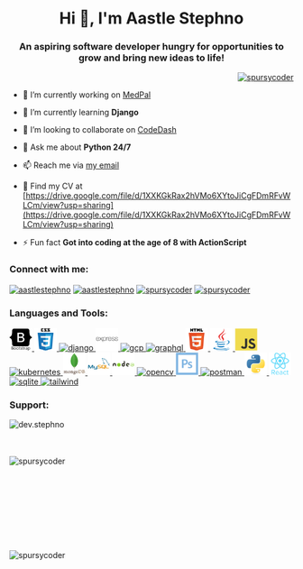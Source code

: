 <h1 align="center">Hi 👋, I'm Aastle Stephno</h1>
<h3 align="center">An aspiring software developer hungry for opportunities to grow and bring new ideas to life!</h3>

<p align="right"> <a href="https://github.com/ryo-ma/github-profile-trophy"><img src="https://github-profile-trophy.vercel.app/?username=spursycoder&title=JoinDate,Commit,PR,Repo&theme=onedark" alt="spursycoder" /></a> </p>

- 🔭 I’m currently working on [MedPal](https://github.com/spursycoder/Med-Pal)

- 🌱 I’m currently learning **Django**

- 👯 I’m looking to collaborate on [CodeDash](https://github.com/spursycoder/Code-Dash)

- 💬 Ask me about **Python 24/7**

- 📫 Reach me via [my email](mailto:stephno2003@gmail.com)

- 📄 Find my CV at [https://drive.google.com/file/d/1XXKGkRax2hVMo6XYtoJiCgFDmRFvWLCm/view?usp=sharing](https://drive.google.com/file/d/1XXKGkRax2hVMo6XYtoJiCgFDmRFvWLCm/view?usp=sharing)

- ⚡ Fun fact **Got into coding at the age of 8 with ActionScript**

<h3 align="left">Connect with me:</h3>
<p align="left">
<a href="https://linkedin.com/in/aastlestephno" target="blank"><img align="center" src="https://raw.githubusercontent.com/rahuldkjain/github-profile-readme-generator/master/src/images/icons/Social/linked-in-alt.svg" alt="aastlestephno" height="30" width="40" /></a>
<a href="https://www.codechef.com/users/aastlestephno" target="blank"><img align="center" src="https://cdn.jsdelivr.net/npm/simple-icons@3.1.0/icons/codechef.svg" alt="aastlestephno" height="30" width="40" /></a>
<a href="https://codeforces.com/profile/spursycoder" target="blank"><img align="center" src="https://raw.githubusercontent.com/rahuldkjain/github-profile-readme-generator/master/src/images/icons/Social/codeforces.svg" alt="spursycoder" height="30" width="40" /></a>
<a href="https://www.leetcode.com/spursycoder" target="blank"><img align="center" src="https://raw.githubusercontent.com/rahuldkjain/github-profile-readme-generator/master/src/images/icons/Social/leet-code.svg" alt="spursycoder" height="30" width="40" /></a>
</p>

<h3 align="left">Languages and Tools:</h3>
<p align="left"> <a href="https://getbootstrap.com" target="_blank" rel="noreferrer"> <img src="https://raw.githubusercontent.com/devicons/devicon/master/icons/bootstrap/bootstrap-plain-wordmark.svg" alt="bootstrap" width="40" height="40"/> </a> <a href="https://www.w3schools.com/css/" target="_blank" rel="noreferrer"> <img src="https://raw.githubusercontent.com/devicons/devicon/master/icons/css3/css3-original-wordmark.svg" alt="css3" width="40" height="40"/> </a> <a href="https://www.djangoproject.com/" target="_blank" rel="noreferrer"> <img src="https://cdn.worldvectorlogo.com/logos/django.svg" alt="django" width="40" height="40"/> </a> <a href="https://expressjs.com" target="_blank" rel="noreferrer"> <img src="https://raw.githubusercontent.com/devicons/devicon/master/icons/express/express-original-wordmark.svg" alt="express" width="40" height="40"/> </a> <a href="https://cloud.google.com" target="_blank" rel="noreferrer"> <img src="https://www.vectorlogo.zone/logos/google_cloud/google_cloud-icon.svg" alt="gcp" width="40" height="40"/> </a> <a href="https://graphql.org" target="_blank" rel="noreferrer"> <img src="https://www.vectorlogo.zone/logos/graphql/graphql-icon.svg" alt="graphql" width="40" height="40"/> </a> <a href="https://www.w3.org/html/" target="_blank" rel="noreferrer"> <img src="https://raw.githubusercontent.com/devicons/devicon/master/icons/html5/html5-original-wordmark.svg" alt="html5" width="40" height="40"/> </a> <a href="https://www.java.com" target="_blank" rel="noreferrer"> <img src="https://raw.githubusercontent.com/devicons/devicon/master/icons/java/java-original.svg" alt="java" width="40" height="40"/> </a> <a href="https://developer.mozilla.org/en-US/docs/Web/JavaScript" target="_blank" rel="noreferrer"> <img src="https://raw.githubusercontent.com/devicons/devicon/master/icons/javascript/javascript-original.svg" alt="javascript" width="40" height="40"/> </a> <a href="https://kubernetes.io" target="_blank" rel="noreferrer"> <img src="https://www.vectorlogo.zone/logos/kubernetes/kubernetes-icon.svg" alt="kubernetes" width="40" height="40"/> </a> <a href="https://www.mongodb.com/" target="_blank" rel="noreferrer"> <img src="https://raw.githubusercontent.com/devicons/devicon/master/icons/mongodb/mongodb-original-wordmark.svg" alt="mongodb" width="40" height="40"/> </a> <a href="https://www.mysql.com/" target="_blank" rel="noreferrer"> <img src="https://raw.githubusercontent.com/devicons/devicon/master/icons/mysql/mysql-original-wordmark.svg" alt="mysql" width="40" height="40"/> </a> <a href="https://nodejs.org" target="_blank" rel="noreferrer"> <img src="https://raw.githubusercontent.com/devicons/devicon/master/icons/nodejs/nodejs-original-wordmark.svg" alt="nodejs" width="40" height="40"/> </a> <a href="https://opencv.org/" target="_blank" rel="noreferrer"> <img src="https://www.vectorlogo.zone/logos/opencv/opencv-icon.svg" alt="opencv" width="40" height="40"/> </a> <a href="https://www.photoshop.com/en" target="_blank" rel="noreferrer"> <img src="https://raw.githubusercontent.com/devicons/devicon/master/icons/photoshop/photoshop-line.svg" alt="photoshop" width="40" height="40"/> </a> <a href="https://postman.com" target="_blank" rel="noreferrer"> <img src="https://www.vectorlogo.zone/logos/getpostman/getpostman-icon.svg" alt="postman" width="40" height="40"/> </a> <a href="https://www.python.org" target="_blank" rel="noreferrer"> <img src="https://raw.githubusercontent.com/devicons/devicon/master/icons/python/python-original.svg" alt="python" width="40" height="40"/> </a> <a href="https://reactjs.org/" target="_blank" rel="noreferrer"> <img src="https://raw.githubusercontent.com/devicons/devicon/master/icons/react/react-original-wordmark.svg" alt="react" width="40" height="40"/> </a> <a href="https://www.sqlite.org/" target="_blank" rel="noreferrer"> <img src="https://www.vectorlogo.zone/logos/sqlite/sqlite-icon.svg" alt="sqlite" width="40" height="40"/> </a> <a href="https://tailwindcss.com/" target="_blank" rel="noreferrer"> <img src="https://www.vectorlogo.zone/logos/tailwindcss/tailwindcss-icon.svg" alt="tailwind" width="40" height="40"/> </a> </p>

<h3 align="left">Support:</h3>
<p><a href="https://www.buymeacoffee.com/dev.stephno"> <img align="left" src="https://cdn.buymeacoffee.com/buttons/v2/default-yellow.png" height="50" width="210" alt="dev.stephno" /></a></p><br><br>
<br>
<p><img align="left" src="https://github-readme-stats.vercel.app/api/top-langs?username=spursycoder&show_icons=true&locale=en&layout=compact" alt="spursycoder" /></p><br>
<br>
<br>
<br>
<br>
<br>
<br>
<br>
<br>
<p><img align="left" src="https://github-readme-stats.vercel.app/api?username=spursycoder&show_icons=true&locale=en" alt="spursycoder" /></p>
